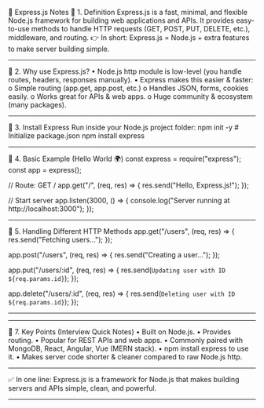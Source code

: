 📘 Express.js Notes
🔹 1. Definition
Express.js is a fast, minimal, and flexible Node.js framework for building web applications and APIs.
It provides easy-to-use methods to handle HTTP requests (GET, POST, PUT, DELETE, etc.), middleware, and routing.
👉 In short:
Express.js = Node.js + extra features to make server building simple.
________________________________________
🔹 2. Why use Express.js?
•	Node.js http module is low-level (you handle routes, headers, responses manually).
•	Express makes this easier & faster:
o	Simple routing (app.get, app.post, etc.)
o	Handles JSON, forms, cookies easily.
o	Works great for APIs & web apps.
o	Huge community & ecosystem (many packages).
________________________________________
🔹 3. Install Express
Run inside your Node.js project folder:
npm init -y        # Initialize package.json
npm install express
________________________________________
🔹 4. Basic Example (Hello World 🌍)
const express = require("express");
const app = express();

// Route: GET /
app.get("/", (req, res) => {
  res.send("Hello, Express.js!");
});

// Start server
app.listen(3000, () => {
  console.log("Server running at http://localhost:3000");
});
________________________________________
🔹 5. Handling Different HTTP Methods
app.get("/users", (req, res) => {
  res.send("Fetching users...");
});

app.post("/users", (req, res) => {
  res.send("Creating a user...");
});

app.put("/users/:id", (req, res) => {
  res.send(`Updating user with ID ${req.params.id}`);
});

app.delete("/users/:id", (req, res) => {
  res.send(`Deleting user with ID ${req.params.id}`);
});
________________________________________
________________________________________
🔹 7. Key Points (Interview Quick Notes)
•	Built on Node.js.
•	Provides routing.
•	Popular for REST APIs and web apps.
•	Commonly paired with MongoDB, React, Angular, Vue (MERN stack).
•	npm install express to use it.
•	Makes server code shorter & cleaner compared to raw Node.js http.
________________________________________
✅ In one line:
Express.js is a framework for Node.js that makes building servers and APIs simple, clean, and powerful.
________________________________________
